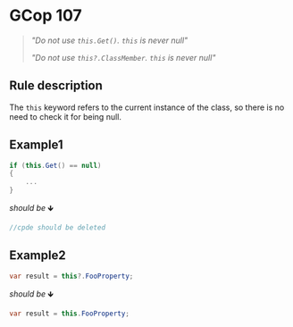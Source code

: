 ﻿# GCop 107

> *"Do not use `this.Get()`. `this` is never null"*
> 
> *"Do not use `this?.ClassMember`. `this` is never null"*

## Rule description

The `this` keyword refers to the current instance of the class, so there is no need to check it for being null.

## Example1

```csharp
if (this.Get() == null)
{
    ...
}
```

*should be* 🡻

```csharp
//cpde should be deleted
```

## Example2

```csharp
var result = this?.FooProperty;
```

*should be* 🡻

```csharp
var result = this.FooProperty;
```